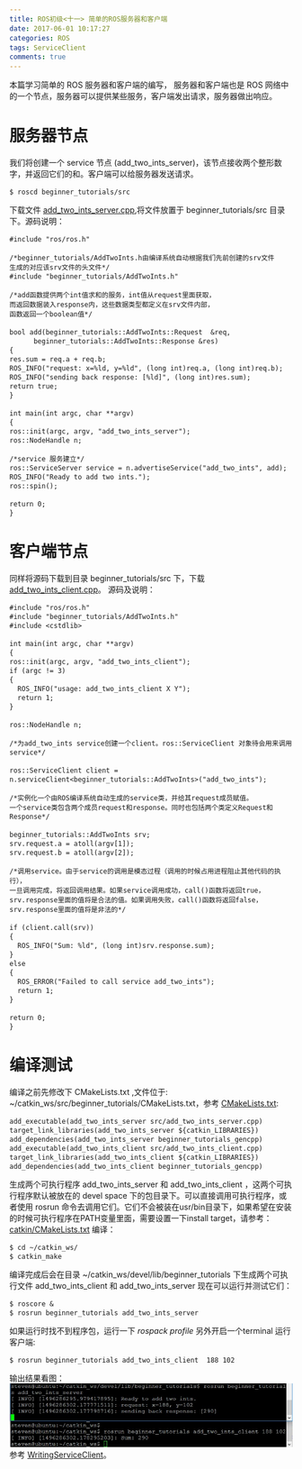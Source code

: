```yaml
---
title: ROS初级<十一> 简单的ROS服务器和客户端
date: 2017-06-01 10:17:27
categories: ROS
tags: ServiceClient
comments: true
---
```

本篇学习简单的 ROS 服务器和客户端的编写，
服务器和客户端也是 ROS 网络中的一个节点，服务器可以提供某些服务，客户端发出请求，服务器做出响应。
<!--more-->
# 服务器节点
我们将创建一个 service 节点 (add_two_ints_server)，该节点接收两个整形数字，并返回它们的和。客户端可以给服务器发送请求。
   ```
 $ roscd beginner_tutorials/src
   ```
下载文件 [add_two_ints_server.cpp](https://github.com/ros/catkin_tutorials/blob/master/create_package_srvclient/catkin_ws/src/beginner_tutorials/src/add_two_ints_server.cpp),将文件放置于 beginner_tutorials/src 目录下。源码说明：
   ```
 #include "ros/ros.h"

 /*beginner_tutorials/AddTwoInts.h由编译系统自动根据我们先前创建的srv文件
  生成的对应该srv文件的头文件*/
 #include "beginner_tutorials/AddTwoInts.h"

 /*add函数提供两个int值求和的服务，int值从request里面获取，
  而返回数据装入response内，这些数据类型都定义在srv文件内部，
  函数返回一个boolean值*/

 bool add(beginner_tutorials::AddTwoInts::Request  &req,
         beginner_tutorials::AddTwoInts::Response &res)
 {
  res.sum = req.a + req.b;
  ROS_INFO("request: x=%ld, y=%ld", (long int)req.a, (long int)req.b);
  ROS_INFO("sending back response: [%ld]", (long int)res.sum);
  return true;
 }

 int main(int argc, char **argv)
 {
  ros::init(argc, argv, "add_two_ints_server");
  ros::NodeHandle n;
 
 /*service 服务建立*/
  ros::ServiceServer service = n.advertiseService("add_two_ints", add);
  ROS_INFO("Ready to add two ints.");
  ros::spin();

  return 0;
 }
   ```
# 客户端节点
同样将源码下载到目录 beginner_tutorials/src 下，下载 [add_two_ints_client.cpp](https://github.com/ros/catkin_tutorials/blob/master/create_package_srvclient/catkin_ws/src/beginner_tutorials/src/add_two_ints_client.cpp)。
源码及说明：
   ```
 #include "ros/ros.h"
 #include "beginner_tutorials/AddTwoInts.h"
 #include <cstdlib>

 int main(int argc, char **argv)
 {
   ros::init(argc, argv, "add_two_ints_client");
   if (argc != 3)
   {
     ROS_INFO("usage: add_two_ints_client X Y");
     return 1;
   }

   ros::NodeHandle n;
   
   /*为add_two_ints service创建一个client。ros::ServiceClient 对象待会用来调用service*/

   ros::ServiceClient client = n.serviceClient<beginner_tutorials::AddTwoInts>("add_two_ints");

  /*实例化一个由ROS编译系统自动生成的service类，并给其request成员赋值。
   一个service类包含两个成员request和response。同时也包括两个类定义Request和Response*/

   beginner_tutorials::AddTwoInts srv;
   srv.request.a = atoll(argv[1]);
   srv.request.b = atoll(argv[2]);

   /*调用service。由于service的调用是模态过程（调用的时候占用进程阻止其他代码的执行），
   一旦调用完成，将返回调用结果。如果service调用成功，call()函数将返回true，
   srv.response里面的值将是合法的值。如果调用失败，call()函数将返回false，
   srv.response里面的值将是非法的*/
 
   if (client.call(srv))
   {
     ROS_INFO("Sum: %ld", (long int)srv.response.sum);
   }
   else
   {
     ROS_ERROR("Failed to call service add_two_ints");
     return 1;
   }

   return 0;
 }
   ```
# 编译测试
编译之前先修改下 CMakeLists.txt ,文件位于:
 ~/catkin_ws/src/beginner_tutorials/CMakeLists.txt，参考 [CMakeLists.txt](https://raw.github.com/ros/catkin_tutorials/master/create_package_srvclient/catkin_ws/src/beginner_tutorials/CMakeLists.txt):
   ```
 add_executable(add_two_ints_server src/add_two_ints_server.cpp)
 target_link_libraries(add_two_ints_server ${catkin_LIBRARIES})
 add_dependencies(add_two_ints_server beginner_tutorials_gencpp)
 add_executable(add_two_ints_client src/add_two_ints_client.cpp)
 target_link_libraries(add_two_ints_client ${catkin_LIBRARIES})
 add_dependencies(add_two_ints_client beginner_tutorials_gencpp)
   ```
生成两个可执行程序 add_two_ints_server 和 add_two_ints_client ，这两个可执行程序默认被放在的 devel space 下的包目录下。可以直接调用可执行程序，或者使用 rosrun 命令去调用它们。它们不会被装在usr/bin目录下，如果希望在安装的时候可执行程序在PATH变量里面，需要设置一下install target，请参考：[catkin/CMakeLists.txt](http://wiki.ros.org/catkin/CMakeLists.txt)
编译：
   ```
 $ cd ~/catkin_ws/
 $ catkin_make
   ```
编译完成后会在目录 ~/catkin_ws/devel/lib/beginner_tutorials 下生成两个可执行文件 add_two_ints_client  和 add_two_ints_server 现在可以运行并测试它们：
   ```
 $ roscore &
 $ rosrun beginner_tutorials add_two_ints_server
   ```
如果运行时找不到程序包，运行一下 *rospack profile* 另外开启一个terminal 运行客户端:
   ```
$ rosrun beginner_tutorials add_two_ints_client  188 102
   ```
输出结果看图：![](ros-primary-tutorial-11/service.jpg)
参考 [WritingServiceClient](http://wiki.ros.org/cn/ROS/Tutorials/WritingServiceClient%28c%2B%2B%29)。




